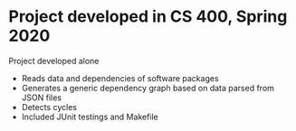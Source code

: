 # Project developed in CS 400, Spring 2020

Project developed alone

- Reads data and dependencies of software packages
- Generates a generic dependency graph based on data parsed from JSON files
- Detects cycles 
- Included JUnit testings and Makefile
